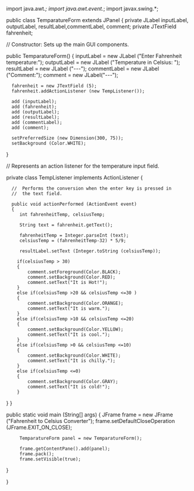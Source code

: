 import java.awt.*;
import java.awt.event.*;
import javax.swing.*;

public class TemparatureForm extends JPanel
{
   private JLabel inputLabel, outputLabel, resultLabel,commentLabel, comment;
   private JTextField fahrenheit;



   //  Constructor: Sets up the main GUI components.

   public TemparatureForm()
   {
	  inputLabel = new JLabel ("Enter Fahrenheit temperature:");
	  outputLabel = new JLabel ("Temperature in Celsius: ");
	  resultLabel = new JLabel ("---");
	  commentLabel = new JLabel ("Comment:");
	  comment = new JLabel("---");



	  fahrenheit = new JTextField (5);
	  fahrenheit.addActionListener (new TempListener());

	  add (inputLabel);
	  add (fahrenheit);
	  add (outputLabel);
	  add (resultLabel);
	  add (commentLabel);
	  add (comment);

	  setPreferredSize (new Dimension(300, 75));
	  setBackground (Color.WHITE);
   }


   //  Represents an action listener for the temperature input field.

   private class TempListener implements ActionListener
   {

	  //  Performs the conversion when the enter key is pressed in
	  //  the text field.

	  public void actionPerformed (ActionEvent event)
	  {
		 int fahrenheitTemp, celsiusTemp;

		 String text = fahrenheit.getText();

		 fahrenheitTemp = Integer.parseInt (text);
		 celsiusTemp = (fahrenheitTemp-32) * 5/9;

		 resultLabel.setText (Integer.toString (celsiusTemp));

 		if(celsiusTemp > 30)
		{
			comment.setForeground(Color.BLACK);
			comment.setBackground(Color.RED);
			comment.setText("It is Hot!");
		}
		else if(celsiusTemp >20 && celsiusTemp <=30 )
		{
			comment.setBackground(Color.ORANGE);
			comment.setText("It is warm.");
		}
		else if(celsiusTemp >10 && celsiusTemp <=20)
		{
			comment.setBackground(Color.YELLOW);
			comment.setText("It is cool.");
		}
		else if(celsiusTemp >0 && celsiusTemp <=10)
		{
			comment.setBackground(Color.WHITE);
			comment.setText("It is chilly.");
		}
		else if(celsiusTemp <=0)
		{
			comment.setBackground(Color.GRAY);
			comment.setText("It is cold!");
		}

}
   }

   public static void main (String[] args)
	  {
		 JFrame frame = new JFrame ("Fahrenheit to Celsius Converter");
		 frame.setDefaultCloseOperation (JFrame.EXIT_ON_CLOSE);

		 TemparatureForm panel = new TemparatureForm();

		 frame.getContentPane().add(panel);
		 frame.pack();
		 frame.setVisible(true);
   }


}

